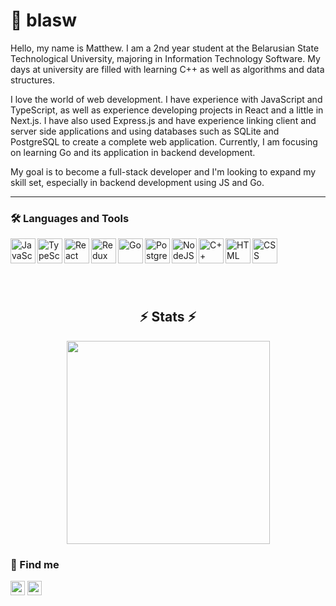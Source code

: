 # 🌙 blasw

Hello, my name is Matthew. I am a 2nd year student at the Belarusian State Technological University, majoring in Information Technology Software. My days at university are filled with learning C++ as well as algorithms and data structures.

I love the world of web development. I have experience with JavaScript and TypeScript, as well as experience developing projects in React and a little in Next.js. I have also used Express.js and have experience linking client and server side applications and using databases such as SQLite and PostgreSQL to create a complete web application. Currently, I am focusing on learning Go and its application in backend development.

My goal is to become a full-stack developer and I'm looking to expand my skill set, especially in backend development using JS and Go.

---

### 🛠️ Languages and Tools
<p style="margin-bottom: 30px">
  <img align="left" alt="JavaScript" width="40px" src="https://cdn.jsdelivr.net/gh/devicons/devicon/icons/javascript/javascript-original.svg"/>
  <img align="left" alt="TypeScript" width="40px" src="https://cdn.jsdelivr.net/gh/devicons/devicon/icons/typescript/typescript-original.svg"/>
  <img align="left" alt="React" width="40px" src="https://cdn.jsdelivr.net/gh/devicons/devicon/icons/react/react-original-wordmark.svg"/>
  <img align="left" alt="Redux" width="40px" src="https://cdn.jsdelivr.net/gh/devicons/devicon/icons/redux/redux-original.svg"/>
  <img align="left" alt="Go" width="40px" src="https://cdn.jsdelivr.net/gh/devicons/devicon/icons/go/go-original-wordmark.svg"/>
  <img align="left" alt="PostgreSQL" width="40px" src="https://cdn.jsdelivr.net/gh/devicons/devicon/icons/postgresql/postgresql-original-wordmark.svg"/>
  <img align="left" alt="NodeJS" width="40px" src="https://cdn.jsdelivr.net/gh/devicons/devicon/icons/nodejs/nodejs-original.svg"/>
  <img align="left" alt="C++" width="40px" src="https://cdn.jsdelivr.net/gh/devicons/devicon/icons/cplusplus/cplusplus-original.svg"/>
  <img align="left" alt="HTML" width="40px" src="https://cdn.jsdelivr.net/gh/devicons/devicon/icons/html5/html5-original.svg"/>
  <img align="left" alt="CSS" width="40px" src="https://cdn.jsdelivr.net/gh/devicons/devicon/icons/css3/css3-original.svg"/>
</p>

<br>
<br>
<br>
<br>


<h2 align="center">⚡ Stats ⚡</h2>


<p align="center">
<a href="https://github.com/blasw/">
      <img width=325  src="https://github-readme-stats.vercel.app/api/top-langs/?username=blasw&title_color=61dafb&text_color=ffffff&hide=scss&icon_color=61dafb&bg_color=20232a&langs_count=8&layout=compact&border_color=61dafb&hide_border=true" />
 </a>
</p>

### 🔎 Find me
<a href="mailto:blaswmatthew@gmail.com"><img src="https://img.shields.io/badge/Gmail-D14836?style=for-the-badge&logo=gmail&logoColor=white" height=23></a>
<a href="https://t.me/blasw"><img src="https://img.shields.io/badge/Telegram-2CA5E0?style=for-the-badge&logo=telegram&logoColor=white" height=23></a>

